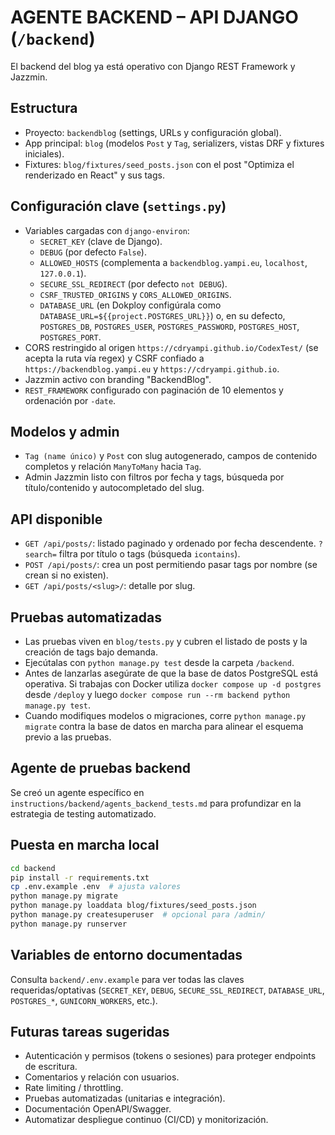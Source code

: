 # AGENTE BACKEND – API DJANGO (`/backend`)

El backend del blog ya está operativo con Django REST Framework y Jazzmin.

## Estructura
- Proyecto: `backendblog` (settings, URLs y configuración global).
- App principal: `blog` (modelos `Post` y `Tag`, serializers, vistas DRF y fixtures iniciales).
- Fixtures: `blog/fixtures/seed_posts.json` con el post "Optimiza el renderizado en React" y sus tags.

## Configuración clave (`settings.py`)
- Variables cargadas con `django-environ`:
  - `SECRET_KEY` (clave de Django).
  - `DEBUG` (por defecto `False`).
  - `ALLOWED_HOSTS` (complementa a `backendblog.yampi.eu`, `localhost`, `127.0.0.1`).
  - `SECURE_SSL_REDIRECT` (por defecto `not DEBUG`).
  - `CSRF_TRUSTED_ORIGINS` y `CORS_ALLOWED_ORIGINS`.
  - `DATABASE_URL` (en Dokploy configúrala como `DATABASE_URL=${{project.POSTGRES_URL}}`) o, en su defecto, `POSTGRES_DB`, `POSTGRES_USER`, `POSTGRES_PASSWORD`, `POSTGRES_HOST`, `POSTGRES_PORT`.
- CORS restringido al origen `https://cdryampi.github.io/CodexTest/` (se acepta la ruta vía regex) y CSRF confiado a `https://backendblog.yampi.eu` y `https://cdryampi.github.io`.
- Jazzmin activo con branding "BackendBlog".
- `REST_FRAMEWORK` configurado con paginación de 10 elementos y ordenación por `-date`.

## Modelos y admin
- `Tag (name único)` y `Post` con slug autogenerado, campos de contenido completos y relación `ManyToMany` hacia `Tag`.
- Admin Jazzmin listo con filtros por fecha y tags, búsqueda por título/contenido y autocompletado del slug.

## API disponible
- `GET /api/posts/`: listado paginado y ordenado por fecha descendente. `?search=` filtra por título o tags (búsqueda `icontains`).
- `POST /api/posts/`: crea un post permitiendo pasar tags por nombre (se crean si no existen).
- `GET /api/posts/<slug>/`: detalle por slug.

## Pruebas automatizadas
- Las pruebas viven en `blog/tests.py` y cubren el listado de posts y la creación de tags bajo demanda.
- Ejecútalas con `python manage.py test` desde la carpeta `/backend`.
- Antes de lanzarlas asegúrate de que la base de datos PostgreSQL está operativa. Si trabajas con Docker utiliza `docker compose up -d postgres` desde `/deploy` y luego `docker compose run --rm backend python manage.py test`.
- Cuando modifiques modelos o migraciones, corre `python manage.py migrate` contra la base de datos en marcha para alinear el esquema previo a las pruebas.

## Agente de pruebas backend
Se creó un agente específico en `instructions/backend/agents_backend_tests.md` para profundizar en la estrategia de testing automatizado.

## Puesta en marcha local
```bash
cd backend
pip install -r requirements.txt
cp .env.example .env  # ajusta valores
python manage.py migrate
python manage.py loaddata blog/fixtures/seed_posts.json
python manage.py createsuperuser  # opcional para /admin/
python manage.py runserver
```

## Variables de entorno documentadas
Consulta `backend/.env.example` para ver todas las claves requeridas/optativas (`SECRET_KEY`, `DEBUG`, `SECURE_SSL_REDIRECT`, `DATABASE_URL`, `POSTGRES_*`, `GUNICORN_WORKERS`, etc.).

## Futuras tareas sugeridas
- Autenticación y permisos (tokens o sesiones) para proteger endpoints de escritura.
- Comentarios y relación con usuarios.
- Rate limiting / throttling.
- Pruebas automatizadas (unitarias e integración).
- Documentación OpenAPI/Swagger.
- Automatizar despliegue continuo (CI/CD) y monitorización.
